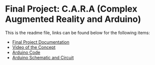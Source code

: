 # Final Project: C.A.R.A (Complex Augmented Reality and Arduino)

This is the readme file, links can be found below for the following items:
- [Final Project Documentation]([url](https://github.com/danielnivia/IMintheWorld/blob/main/finalProject/finalDocumentation.md))
- [Video of the Concept](url)
- [Arduino Code]([url](https://github.com/danielnivia/IMintheWorld/blob/main/finalProject/arduinoCode.ino))
- [Arduino Schematic and Circuit]([url](https://github.com/danielnivia/IMintheWorld/blob/main/finalProject/arduinoInfo.md))

